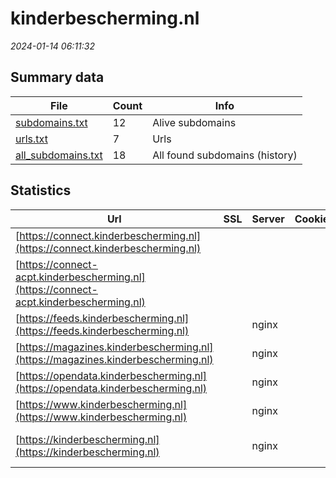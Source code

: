 # kinderbescherming.nl
*2024-01-14 06:11:32*
## Summary data
| File       | Count | Info |
|------------|-------|------|
|[subdomains.txt](/data/kinderbescherming.nl/subdomains.txt)|12|Alive subdomains|
|[urls.txt](/data/kinderbescherming.nl/urls.txt)|7|Urls|
|[all_subdomains.txt](/data/kinderbescherming.nl/all_subdomains.txt)|18|All found subdomains (history)|
## Statistics
| Url | SSL | Server | Cookie | HSTS | CSP | XFO | XXP | RP | Tech |Title |
|------------|-------|------|------|------|------|------|------|------|------|------|
|[https://connect.kinderbescherming.nl](https://connect.kinderbescherming.nl)| || |:white_check_mark: |:white_check_mark: |:white_check_mark: |:white_check_mark: |HSTS||
|[https://connect-acpt.kinderbescherming.nl](https://connect-acpt.kinderbescherming.nl)| || |:white_check_mark: |:white_check_mark: |:white_check_mark: |:white_check_mark: |HSTS||
|[https://feeds.kinderbescherming.nl](https://feeds.kinderbescherming.nl)| |nginx| |:white_check_mark: | |:white_check_mark: |:white_check_mark: |:white_check_mark: |HSTS Nginx||
|[https://magazines.kinderbescherming.nl](https://magazines.kinderbescherming.nl)| |nginx| |:white_check_mark: |:warning: |:white_check_mark: |:white_check_mark: |:white_check_mark: |Bloomreach HSTS...|Kiosk | Magazine...|
|[https://opendata.kinderbescherming.nl](https://opendata.kinderbescherming.nl)| |nginx| |:white_check_mark: | |:white_check_mark: |:white_check_mark: |:white_check_mark: |HSTS Nginx||
|[https://www.kinderbescherming.nl](https://www.kinderbescherming.nl)| |nginx| |:white_check_mark: |:warning: |:white_check_mark: |:white_check_mark: |:white_check_mark: |Bloomreach HSTS...|Home | Raad voor...|
|[https://kinderbescherming.nl](https://kinderbescherming.nl)| |nginx| |:white_check_mark: |:warning: |:white_check_mark: |:white_check_mark: |:white_check_mark: |HSTS Nginx|301 Moved Perman...|